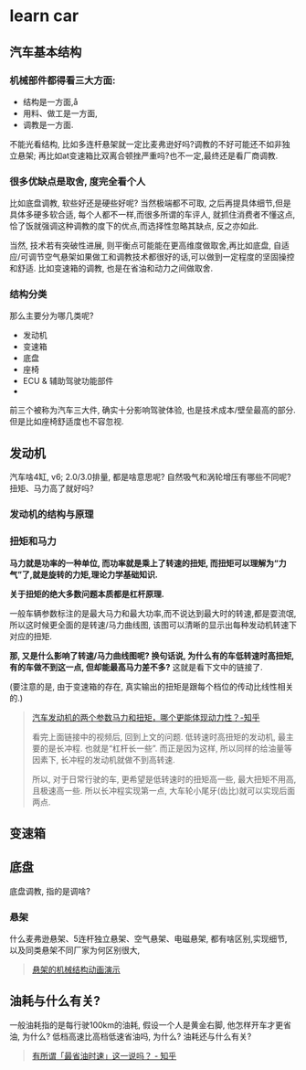 # learn car

## 汽车基本结构

### 机械部件都得看三大方面: 
* 结构是一方面,å
* 用料、做工是一方面, 
* 调教是一方面.

不能光看结构, 比如多连杆悬架就一定比麦弗逊好吗?调教的不好可能还不如非独立悬架; 再比如at变速箱比双离合顿挫严重吗?也不一定,最终还是看厂商调教.

### 很多优缺点是取舍, 度完全看个人
比如底盘调教, 软些好还是硬些好呢? 当然极端都不可取, 之后再提具体细节,但是具体多硬多软合适, 每个人都不一样,而很多所谓的车评人, 就抓住消费者不懂这点, 恰了饭就强调这种调教的度下的优点,而选择性忽略其缺点, 反之亦如此.

当然, 技术若有突破性进展, 则平衡点可能能在更高维度做取舍,再比如底盘, 自适应/可调节空气悬架如果做工和调教技术都很好的话,可以做到一定程度的坚固操控和舒适. 比如变速箱的调教, 也是在省油和动力之间做取舍. 


### 结构分类
那么主要分为哪几类呢?
* 发动机
* 变速箱
* 底盘
* 座椅
* ECU & 辅助驾驶功能部件
* 

前三个被称为汽车三大件, 确实十分影响驾驶体验, 也是技术成本/壁垒最高的部分. 但是比如座椅舒适度也不容忽视.


## 发动机
汽车啥4缸, v6; 2.0/3.0排量, 都是啥意思呢? 自然吸气和涡轮增压有哪些不同呢? 扭矩、马力高了就好吗? 

### 发动机的结构与原理

### 扭矩和马力
**马力就是功率的一种单位, 而功率就是乘上了转速的扭矩, 而扭矩可以理解为“力气”了,就是旋转的力矩,理论力学基础知识.**

**关于扭矩的绝大多数问题本质都是杠杆原理.**

一般车辆参数标注的是最大马力和最大功率,而不说达到最大时的转速,都是耍流氓, 所以这时候更全面的是转速/马力曲线图, 该图可以清晰的显示出每种发动机转速下对应的扭矩.

**那, 又是什么影响了转速/马力曲线图呢? 换句话说, 为什么有的车低转速时高扭矩, 有的车做不到这一点, 但却能最高马力差不多?** 这就是看下文中的链接了.

(要注意的是, 由于变速箱的存在, 真实输出的扭矩是跟每个档位的传动比线性相关的.)

> [汽车发动机的两个参数马力和扭矩，哪个更能体现动力性？-知乎](https://www.bilibili.com/video/BV1hQ4y1d7Ld)
> 
> 看完上面链接中的视频后, 回到上文的问题. 低转速时高扭矩的发动机, 最主要的是长冲程. 也就是“杠杆长一些”. 而正是因为这样, 所以同样的给油量等因素下, 长冲程的发动机就做不到高转速.
> 
> 所以, 对于日常行驶的车, 更希望是低转速时的扭矩高一些, 最大扭矩不用高, 且极速高一些. 所以长冲程实现第一点, 大车轮小尾牙(齿比)就可以实现后面两点.

## 变速箱



## 底盘
底盘调教, 指的是调啥?


### 悬架
什么麦弗逊悬架、5连杆独立悬架、空气悬架、电磁悬架, 都有啥区别,实现细节, 以及同类悬架不同厂家为何区别很大, 


> [悬架的机械结构动画演示](https://www.bilibili.com/video/BV1WT4y1a7xn)
> 
> 

## 油耗与什么有关?

一般油耗指的是每行驶100km的油耗, 假设一个人是黄金右脚, 他怎样开车才更省油, 为什么?
低档高速比高档低速省油吗, 为什么? 油耗还与什么有关?



> [有所谓「最省油时速」这一说吗？ - 知乎](https://www.zhihu.com/question/33968197/answer/85363905)
> 
> 

